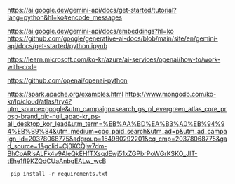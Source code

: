 
https://ai.google.dev/gemini-api/docs/get-started/tutorial?lang=python&hl=ko#encode_messages

https://ai.google.dev/gemini-api/docs/embeddings?hl=ko
https://github.com/google/generative-ai-docs/blob/main/site/en/gemini-api/docs/get-started/python.ipynb

https://learn.microsoft.com/ko-kr/azure/ai-services/openai/how-to/work-with-code

https://github.com/openai/openai-python

https://spark.apache.org/examples.html
https://www.mongodb.com/ko-kr/lp/cloud/atlas/try4?utm_source=google&utm_campaign=search_gs_pl_evergreen_atlas_core_prosp-brand_gic-null_apac-kr_ps-all_desktop_kor_lead&utm_term=%EB%AA%BD%EA%B3%A0%EB%94%94%EB%B9%84&utm_medium=cpc_paid_search&utm_ad=p&utm_ad_campaign_id=20378068775&adgroup=154980292201&cq_cmp=20378068775&gad_source=1&gclid=Cj0KCQjw7dm-BhCoARIsALFk4v9AleQkEHfTXsqdEwj51xZGPbrPoWGrKSKO_JIT-tEhe1fI9KZQdCUaAnbqEALw_wcB


```shell
 pip install -r requirements.txt
```